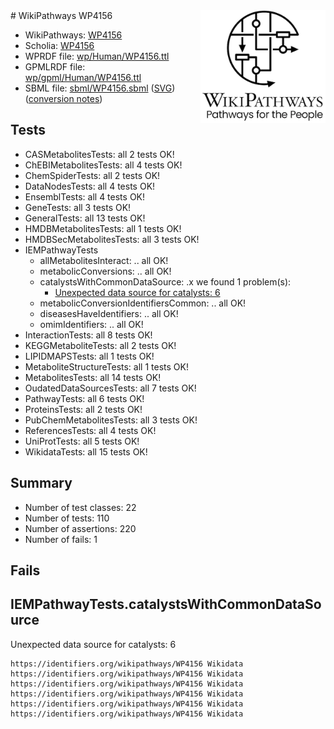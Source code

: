 <img style="float: right; width: 200px" src="../logo.png" />
# WikiPathways WP4156

* WikiPathways: [WP4156](https://identifiers.org/wikipathways:WP4156)
* Scholia: [WP4156](https://scholia.toolforge.org/wikipathways/WP4156)
* WPRDF file: [wp/Human/WP4156.ttl](../wp/Human/WP4156.ttl)
* GPMLRDF file: [wp/gpml/Human/WP4156.ttl](../wp/gpml/Human/WP4156.ttl)
* SBML file: [sbml/WP4156.sbml](../sbml/WP4156.sbml) ([SVG](../sbml/WP4156.svg)) ([conversion notes](../sbml/WP4156.txt))

## Tests
* CASMetabolitesTests: all 2 tests OK!
* ChEBIMetabolitesTests: all 4 tests OK!
* ChemSpiderTests: all 2 tests OK!
* DataNodesTests: all 4 tests OK!
* EnsemblTests: all 4 tests OK!
* GeneTests: all 3 tests OK!
* GeneralTests: all 13 tests OK!
* HMDBMetabolitesTests: all 1 tests OK!
* HMDBSecMetabolitesTests: all 3 tests OK!
* IEMPathwayTests
    * allMetabolitesInteract: .. all OK!
    * metabolicConversions: .. all OK!
    * catalystsWithCommonDataSource: .x we found 1 problem(s):
        * [Unexpected data source for catalysts: 6](#984b09c3)
    * metabolicConversionIdentifiersCommon: .. all OK!
    * diseasesHaveIdentifiers: .. all OK!
    * omimIdentifiers: .. all OK!
* InteractionTests: all 8 tests OK!
* KEGGMetaboliteTests: all 2 tests OK!
* LIPIDMAPSTests: all 1 tests OK!
* MetaboliteStructureTests: all 1 tests OK!
* MetabolitesTests: all 14 tests OK!
* OudatedDataSourcesTests: all 7 tests OK!
* PathwayTests: all 6 tests OK!
* ProteinsTests: all 2 tests OK!
* PubChemMetabolitesTests: all 3 tests OK!
* ReferencesTests: all 4 tests OK!
* UniProtTests: all 5 tests OK!
* WikidataTests: all 15 tests OK!


## Summary

* Number of test classes: 22
* Number of tests: 110
* Number of assertions: 220
* Number of fails: 1

## Fails

<a name="984b09c3" />

## IEMPathwayTests.catalystsWithCommonDataSource

Unexpected data source for catalysts: 6
```
https://identifiers.org/wikipathways/WP4156 Wikidata
https://identifiers.org/wikipathways/WP4156 Wikidata
https://identifiers.org/wikipathways/WP4156 Wikidata
https://identifiers.org/wikipathways/WP4156 Wikidata
https://identifiers.org/wikipathways/WP4156 Wikidata
https://identifiers.org/wikipathways/WP4156 Wikidata
```

